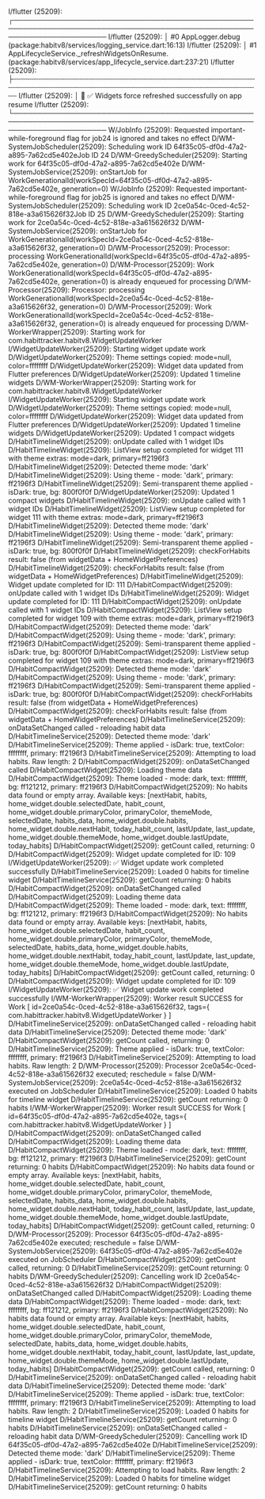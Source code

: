 I/flutter (25209): ┌───────────────────────────────────────────────────────────────────────────────────────────────────────────────────────
I/flutter (25209): │ #0   AppLogger.debug (package:habitv8/services/logging_service.dart:16:13)
I/flutter (25209): │ #1   AppLifecycleService._refreshWidgetsOnResume.<anonymous closure> (package:habitv8/services/app_lifecycle_service.dart:237:21)
I/flutter (25209): ├┄┄┄┄┄┄┄┄┄┄┄┄┄┄┄┄┄┄┄┄┄┄┄┄┄┄┄┄┄┄┄┄┄┄┄┄┄┄┄┄┄┄┄┄┄┄┄┄┄┄┄┄┄┄┄┄┄┄┄┄┄┄┄┄┄┄┄┄┄┄┄┄┄┄┄┄┄┄┄┄┄┄┄┄┄┄┄┄┄┄┄┄┄┄┄┄┄┄┄┄┄┄┄┄┄┄┄┄┄┄┄┄┄┄┄┄┄┄┄
I/flutter (25209): │ 🐛 ✅ Widgets force refreshed successfully on app resume
I/flutter (25209): └───────────────────────────────────────────────────────────────────────────────────────────────────────────────────────
W/JobInfo (25209): Requested important-while-foreground flag for job24 is ignored and takes no effect
D/WM-SystemJobScheduler(25209): Scheduling work ID 64f35c05-df0d-47a2-a895-7a62cd5e402eJob ID 24
D/WM-GreedyScheduler(25209): Starting work for 64f35c05-df0d-47a2-a895-7a62cd5e402e
D/WM-SystemJobService(25209): onStartJob for WorkGenerationalId(workSpecId=64f35c05-df0d-47a2-a895-7a62cd5e402e, generation=0)
W/JobInfo (25209): Requested important-while-foreground flag for job25 is ignored and takes no effect
D/WM-SystemJobScheduler(25209): Scheduling work ID 2ce0a54c-0ced-4c52-818e-a3a615626f32Job ID 25
D/WM-GreedyScheduler(25209): Starting work for 2ce0a54c-0ced-4c52-818e-a3a615626f32
D/WM-SystemJobService(25209): onStartJob for WorkGenerationalId(workSpecId=2ce0a54c-0ced-4c52-818e-a3a615626f32, generation=0)
D/WM-Processor(25209): Processor: processing WorkGenerationalId(workSpecId=64f35c05-df0d-47a2-a895-7a62cd5e402e, generation=0)
D/WM-Processor(25209): Work WorkGenerationalId(workSpecId=64f35c05-df0d-47a2-a895-7a62cd5e402e, generation=0) is already enqueued for processing
D/WM-Processor(25209): Processor: processing WorkGenerationalId(workSpecId=2ce0a54c-0ced-4c52-818e-a3a615626f32, generation=0)
D/WM-Processor(25209): Work WorkGenerationalId(workSpecId=2ce0a54c-0ced-4c52-818e-a3a615626f32, generation=0) is already enqueued for processing
D/WM-WorkerWrapper(25209): Starting work for com.habittracker.habitv8.WidgetUpdateWorker
I/WidgetUpdateWorker(25209): Starting widget update work
D/WidgetUpdateWorker(25209): Theme settings copied: mode=null, color=ffffffff
D/WidgetUpdateWorker(25209): Widget data updated from Flutter preferences
D/WidgetUpdateWorker(25209): Updated 1 timeline widgets
D/WM-WorkerWrapper(25209): Starting work for com.habittracker.habitv8.WidgetUpdateWorker
I/WidgetUpdateWorker(25209): Starting widget update work
D/WidgetUpdateWorker(25209): Theme settings copied: mode=null, color=ffffffff
D/WidgetUpdateWorker(25209): Widget data updated from Flutter preferences
D/WidgetUpdateWorker(25209): Updated 1 timeline widgets
D/WidgetUpdateWorker(25209): Updated 1 compact widgets
D/HabitTimelineWidget(25209): onUpdate called with 1 widget IDs
D/HabitTimelineWidget(25209): ListView setup completed for widget 111 with theme extras: mode=dark, primary=ff2196f3
D/HabitTimelineWidget(25209): Detected theme mode: 'dark'
D/HabitTimelineWidget(25209): Using theme - mode: 'dark', primary: ff2196f3
D/HabitTimelineWidget(25209): Semi-transparent theme applied - isDark: true, bg: 800f0f0f
D/WidgetUpdateWorker(25209): Updated 1 compact widgets
D/HabitTimelineWidget(25209): onUpdate called with 1 widget IDs
D/HabitTimelineWidget(25209): ListView setup completed for widget 111 with theme extras: mode=dark, primary=ff2196f3
D/HabitTimelineWidget(25209): Detected theme mode: 'dark'
D/HabitTimelineWidget(25209): Using theme - mode: 'dark', primary: ff2196f3
D/HabitTimelineWidget(25209): Semi-transparent theme applied - isDark: true, bg: 800f0f0f
D/HabitTimelineWidget(25209): checkForHabits result: false (from widgetData + HomeWidgetPreferences)
D/HabitTimelineWidget(25209): checkForHabits result: false (from widgetData + HomeWidgetPreferences)
D/HabitTimelineWidget(25209): Widget update completed for ID: 111
D/HabitCompactWidget(25209): onUpdate called with 1 widget IDs
D/HabitTimelineWidget(25209): Widget update completed for ID: 111
D/HabitCompactWidget(25209): onUpdate called with 1 widget IDs
D/HabitCompactWidget(25209): ListView setup completed for widget 109 with theme extras: mode=dark, primary=ff2196f3
D/HabitCompactWidget(25209): Detected theme mode: 'dark'
D/HabitCompactWidget(25209): Using theme - mode: 'dark', primary: ff2196f3
D/HabitCompactWidget(25209): Semi-transparent theme applied - isDark: true, bg: 800f0f0f
D/HabitCompactWidget(25209): ListView setup completed for widget 109 with theme extras: mode=dark, primary=ff2196f3
D/HabitCompactWidget(25209): Detected theme mode: 'dark'
D/HabitCompactWidget(25209): Using theme - mode: 'dark', primary: ff2196f3
D/HabitCompactWidget(25209): Semi-transparent theme applied - isDark: true, bg: 800f0f0f
D/HabitCompactWidget(25209): checkForHabits result: false (from widgetData + HomeWidgetPreferences)
D/HabitCompactWidget(25209): checkForHabits result: false (from widgetData + HomeWidgetPreferences)
D/HabitTimelineService(25209): onDataSetChanged called - reloading habit data
D/HabitTimelineService(25209): Detected theme mode: 'dark'
D/HabitTimelineService(25209): Theme applied - isDark: true, textColor: ffffffff, primary: ff2196f3
D/HabitTimelineService(25209): Attempting to load habits. Raw length: 2
D/HabitCompactWidget(25209): onDataSetChanged called
D/HabitCompactWidget(25209): Loading theme data
D/HabitCompactWidget(25209): Theme loaded - mode: dark, text: ffffffff, bg: ff121212, primary: ff2196f3
D/HabitCompactWidget(25209): No habits data found or empty array. Available keys: [nextHabit, habits, home_widget.double.selectedDate, habit_count, home_widget.double.primaryColor, primaryColor, themeMode, selectedDate, habits_data, home_widget.double.habits, home_widget.double.nextHabit, today_habit_count, lastUpdate, last_update, home_widget.double.themeMode, home_widget.double.lastUpdate, today_habits]
D/HabitCompactWidget(25209): getCount called, returning: 0
D/HabitCompactWidget(25209): Widget update completed for ID: 109
I/WidgetUpdateWorker(25209): ✅ Widget update work completed successfully
D/HabitTimelineService(25209): Loaded 0 habits for timeline widget
D/HabitTimelineService(25209): getCount returning: 0 habits
D/HabitCompactWidget(25209): onDataSetChanged called
D/HabitCompactWidget(25209): Loading theme data
D/HabitCompactWidget(25209): Theme loaded - mode: dark, text: ffffffff, bg: ff121212, primary: ff2196f3
D/HabitCompactWidget(25209): No habits data found or empty array. Available keys: [nextHabit, habits, home_widget.double.selectedDate, habit_count, home_widget.double.primaryColor, primaryColor, themeMode, selectedDate, habits_data, home_widget.double.habits, home_widget.double.nextHabit, today_habit_count, lastUpdate, last_update, home_widget.double.themeMode, home_widget.double.lastUpdate, today_habits]
D/HabitCompactWidget(25209): getCount called, returning: 0
D/HabitCompactWidget(25209): Widget update completed for ID: 109
I/WidgetUpdateWorker(25209): ✅ Widget update work completed successfully
I/WM-WorkerWrapper(25209): Worker result SUCCESS for Work [ id=2ce0a54c-0ced-4c52-818e-a3a615626f32, tags={ com.habittracker.habitv8.WidgetUpdateWorker } ]
D/HabitTimelineService(25209): onDataSetChanged called - reloading habit data
D/HabitTimelineService(25209): Detected theme mode: 'dark'
D/HabitCompactWidget(25209): getCount called, returning: 0
D/HabitTimelineService(25209): Theme applied - isDark: true, textColor: ffffffff, primary: ff2196f3
D/HabitTimelineService(25209): Attempting to load habits. Raw length: 2
D/WM-Processor(25209): Processor 2ce0a54c-0ced-4c52-818e-a3a615626f32 executed; reschedule = false
D/WM-SystemJobService(25209): 2ce0a54c-0ced-4c52-818e-a3a615626f32 executed on JobScheduler
D/HabitTimelineService(25209): Loaded 0 habits for timeline widget
D/HabitTimelineService(25209): getCount returning: 0 habits
I/WM-WorkerWrapper(25209): Worker result SUCCESS for Work [ id=64f35c05-df0d-47a2-a895-7a62cd5e402e, tags={ com.habittracker.habitv8.WidgetUpdateWorker } ]
D/HabitCompactWidget(25209): onDataSetChanged called
D/HabitCompactWidget(25209): Loading theme data
D/HabitCompactWidget(25209): Theme loaded - mode: dark, text: ffffffff, bg: ff121212, primary: ff2196f3
D/HabitTimelineService(25209): getCount returning: 0 habits
D/HabitCompactWidget(25209): No habits data found or empty array. Available keys: [nextHabit, habits, home_widget.double.selectedDate, habit_count, home_widget.double.primaryColor, primaryColor, themeMode, selectedDate, habits_data, home_widget.double.habits, home_widget.double.nextHabit, today_habit_count, lastUpdate, last_update, home_widget.double.themeMode, home_widget.double.lastUpdate, today_habits]
D/HabitCompactWidget(25209): getCount called, returning: 0
D/WM-Processor(25209): Processor 64f35c05-df0d-47a2-a895-7a62cd5e402e executed; reschedule = false
D/WM-SystemJobService(25209): 64f35c05-df0d-47a2-a895-7a62cd5e402e executed on JobScheduler
D/HabitCompactWidget(25209): getCount called, returning: 0
D/HabitTimelineService(25209): getCount returning: 0 habits
D/WM-GreedyScheduler(25209): Cancelling work ID 2ce0a54c-0ced-4c52-818e-a3a615626f32
D/HabitCompactWidget(25209): onDataSetChanged called
D/HabitCompactWidget(25209): Loading theme data
D/HabitCompactWidget(25209): Theme loaded - mode: dark, text: ffffffff, bg: ff121212, primary: ff2196f3
D/HabitCompactWidget(25209): No habits data found or empty array. Available keys: [nextHabit, habits, home_widget.double.selectedDate, habit_count, home_widget.double.primaryColor, primaryColor, themeMode, selectedDate, habits_data, home_widget.double.habits, home_widget.double.nextHabit, today_habit_count, lastUpdate, last_update, home_widget.double.themeMode, home_widget.double.lastUpdate, today_habits]
D/HabitCompactWidget(25209): getCount called, returning: 0
D/HabitTimelineService(25209): onDataSetChanged called - reloading habit data
D/HabitTimelineService(25209): Detected theme mode: 'dark'
D/HabitTimelineService(25209): Theme applied - isDark: true, textColor: ffffffff, primary: ff2196f3
D/HabitTimelineService(25209): Attempting to load habits. Raw length: 2
D/HabitTimelineService(25209): Loaded 0 habits for timeline widget
D/HabitTimelineService(25209): getCount returning: 0 habits
D/HabitTimelineService(25209): onDataSetChanged called - reloading habit data
D/WM-GreedyScheduler(25209): Cancelling work ID 64f35c05-df0d-47a2-a895-7a62cd5e402e
D/HabitTimelineService(25209): Detected theme mode: 'dark'
D/HabitTimelineService(25209): Theme applied - isDark: true, textColor: ffffffff, primary: ff2196f3
D/HabitTimelineService(25209): Attempting to load habits. Raw length: 2
D/HabitTimelineService(25209): Loaded 0 habits for timeline widget
D/HabitTimelineService(25209): getCount returning: 0 habits
